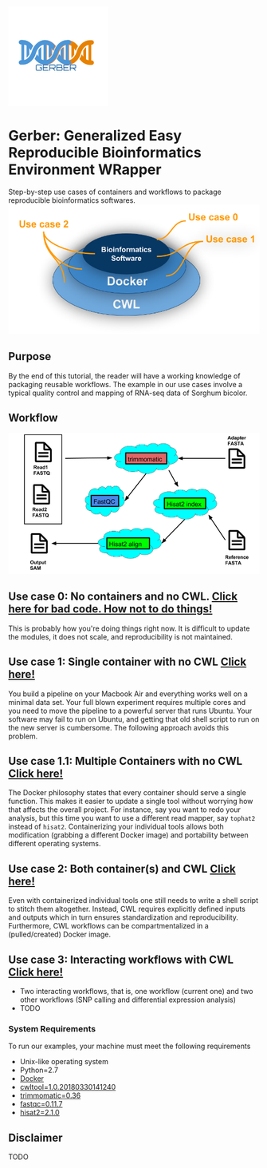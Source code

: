![alt text](generate_flowchart/flowChartImages/GerberLogo.png)
# Gerber: Generalized Easy Reproducible Bioinformatics Environment WRapper
Step-by-step use cases of containers and workflows to package reproducible bioinformatics softwares.
![alt text](generate_flowchart/flowChartImages/stackedPlatesChart.png)

## Purpose
By the end of this tutorial, the reader will have a working knowledge of packaging reusable workflows. The example in our use cases involve a typical quality control and mapping of RNA-seq data of Sorghum bicolor. 

## Workflow
![alt text](generate_flowchart/flowChartImages/MainFlowChart.png)

## Use case 0: No containers and no CWL. [Click here for bad code. How not to do things!](use_case_0/README.md)
This is probably how you're doing things right now. It is difficult to update the modules, it does not scale, and reproducibility is not maintained.

## Use case 1: Single container with no CWL [Click here!](use_case_1/README.md)
You build a pipeline on your Macbook Air and everything works well on a minimal data set. Your full blown experiment requires multiple cores and you need to move the pipeline to a powerful server that runs Ubuntu. Your software may fail to run on Ubuntu, and getting that old shell script to run on the new server is cumbersome. The following approach avoids this problem. 

## Use case 1.1: Multiple Containers with no CWL [Click here!](use_case_1.1/README.md)
The Docker philosophy states that every container should serve a single function. This makes it easier to update a single tool without worrying how that affects the overall project. For instance, say you want to redo your analysis, but this time you want to use a different read mapper, say `tophat2` instead of `hisat2`. Containerizing your individual tools allows both modification (grabbing a different Docker image) and portability between different operating systems. 

## Use case 2: Both container(s) and CWL [Click here!](use_case_2/README.md)
Even with containerized individual tools one still needs to write a shell script to stitch them altogether. Instead, CWL requires explicitly defined inputs and outputs which in turn ensures standardization and reproducibility. Furthermore, CWL workflows can be compartmentalized in a (pulled/created) Docker image. 

## Use case 3: Interacting workflows with CWL [Click here!](use_case_3.1/README.md)
- Two interacting workflows, that is, one workflow (current one) and two other workflows (SNP calling and differential expression analysis)
- TODO

### System Requirements
To run our examples, your machine must meet the following requirements
- Unix-like operating system
- Python=2.7
- [Docker](https://docs.docker.com/install/)
- [cwltool=1.0.20180330141240](https://github.com/common-workflow-language/cwltool#install)
- [trimmomatic=0.36](http://www.usadellab.org/cms/?page=trimmomatic)
- [fastqc=0.11.7](https://www.bioinformatics.babraham.ac.uk/projects/fastqc/)
- [hisat2=2.1.0](https://ccb.jhu.edu/software/hisat2/manual.shtml#obtaining-hisat2)

## Disclaimer
TODO
